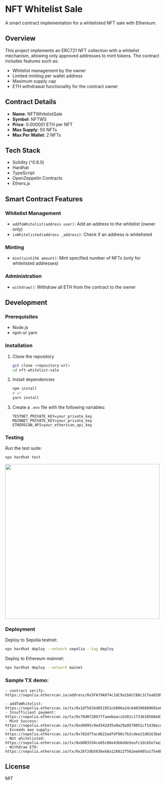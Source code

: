# NFT Whitelist Sale

A smart contract implementation for a whitelisted NFT sale with Ethereum.

## Overview

This project implements an ERC721 NFT collection with a whitelist mechanism, allowing only approved addresses to mint tokens. The contract includes features such as:

- Whitelist management by the owner
- Limited minting per wallet address
- Maximum supply cap
- ETH withdrawal functionality for the contract owner

## Contract Details

- **Name**: NFTWhitelistSale
- **Symbol**: NFTWS
- **Price**: 0.000001 ETH per NFT
- **Max Supply**: 50 NFTs
- **Max Per Wallet**: 2 NFTs

## Tech Stack

- Solidity (^0.8.0)
- Hardhat
- TypeScript
- OpenZeppelin Contracts
- Ethers.js

## Smart Contract Features

### Whitelist Management
- `addToWhitelist(address user)`: Add an address to the whitelist (owner only)
- `isWhitelisted(address _address)`: Check if an address is whitelisted

### Minting
- `mint(uint256 amount)`: Mint specified number of NFTs (only for whitelisted addresses)

### Administration
- `withdraw()`: Withdraw all ETH from the contract to the owner

## Development

### Prerequisites
- Node.js
- npm or yarn

### Installation

1. Clone the repository
   ```bash
   git clone <repository-url>
   cd nft-whitelist-sale
   ```

2. Install dependencies
   ```bash
   npm install
   # or
   yarn install
   ```

3. Create a `.env` file with the following variables:
   ```
   TESTNET_PRIVATE_KEY=your_private_key
   MAINNET_PRIVATE_KEY=your_private_key
   ETHERSCAN_API=your_etherscan_api_key
   ```

### Testing

Run the test suite:
```bash
npx hardhat test
```

<img src="https://res.cloudinary.com/dkepitcb7/image/upload/v1753153493/test-nft-whitelist-sale_sqgxk4.png" width=500>

### Deployment

Deploy to Sepolia testnet:
```bash
npx hardhat deploy --network sepolia --tag deploy
```

Deploy to Ethereum mainnet:
```bash
npx hardhat deploy --network mainet
```

### Sample TX demo:
```
- contract verify: https://sepolia.etherscan.io/address/0x5FA79A974c1dC9a1b6CC88c1CfaaD20935c02287#readContract

- addToWhitelist: https://sepolia.etherscan.io/tx/0x1df5d16d651951cb896a24c640396889691e6e17de15ebea84fea0febbefe81e
- Insufficient payment: https://sepolia.etherscan.io/tx/0x79d0f28977faaebaaccb381c1733610560a030eb37f47e947294875a0dc30e8f
- Mint Success: https://sepolia.etherscan.io/tx/0xd4995c9ed342d35a9a29a9578051cf1438acd460ab891026e3ab8c5a0f6661bb
- Exceeds max supply: https://sepolia.etherscan.io/tx/0x702d7facd622adfdf90c7b2cdee21d0163beb471722971c589b595d5d186cbaf
- Not whitelisted: https://sepolia.etherscan.io/tx/0xb083334ce85c66e43b6dde5eafc1dcb5e7ae3f4ab69f08597a2aeaa03f735d4e
- Withdraw ETH: https://sepolia.etherscan.io/tx/0x26f2db5036eb8a126022f562ee0405a1f5e088c62f69d6f4b1959674e548dee2
```

## License

MIT